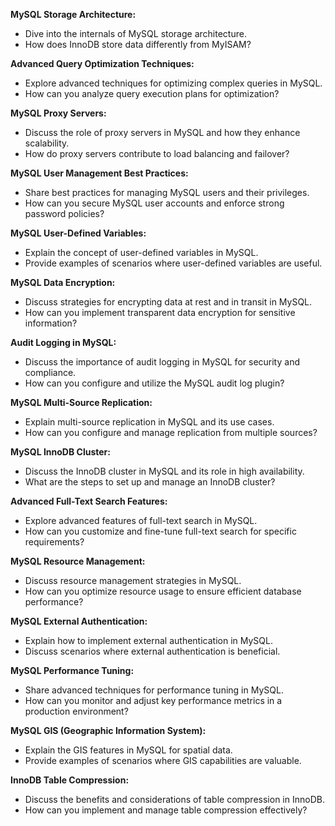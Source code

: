 **MySQL Storage Architecture:**
- Dive into the internals of MySQL storage architecture.
- How does InnoDB store data differently from MyISAM?

**Advanced Query Optimization Techniques:**
- Explore advanced techniques for optimizing complex queries in MySQL.
- How can you analyze query execution plans for optimization?

**MySQL Proxy Servers:**
- Discuss the role of proxy servers in MySQL and how they enhance scalability.
- How do proxy servers contribute to load balancing and failover?

**MySQL User Management Best Practices:**
- Share best practices for managing MySQL users and their privileges.
- How can you secure MySQL user accounts and enforce strong password policies?

**MySQL User-Defined Variables:**
- Explain the concept of user-defined variables in MySQL.
- Provide examples of scenarios where user-defined variables are useful.

**MySQL Data Encryption:**
- Discuss strategies for encrypting data at rest and in transit in MySQL.
- How can you implement transparent data encryption for sensitive information?

**Audit Logging in MySQL:**
- Discuss the importance of audit logging in MySQL for security and compliance.
- How can you configure and utilize the MySQL audit log plugin?

**MySQL Multi-Source Replication:**
- Explain multi-source replication in MySQL and its use cases.
- How can you configure and manage replication from multiple sources?

**MySQL InnoDB Cluster:**
- Discuss the InnoDB cluster in MySQL and its role in high availability.
- What are the steps to set up and manage an InnoDB cluster?

**Advanced Full-Text Search Features:**
- Explore advanced features of full-text search in MySQL.
- How can you customize and fine-tune full-text search for specific requirements?

**MySQL Resource Management:**
- Discuss resource management strategies in MySQL.
- How can you optimize resource usage to ensure efficient database performance?

**MySQL External Authentication:**
- Explain how to implement external authentication in MySQL.
- Discuss scenarios where external authentication is beneficial.

**MySQL Performance Tuning:**
- Share advanced techniques for performance tuning in MySQL.
- How can you monitor and adjust key performance metrics in a production environment?

**MySQL GIS (Geographic Information System):**
- Explain the GIS features in MySQL for spatial data.
- Provide examples of scenarios where GIS capabilities are valuable.

**InnoDB Table Compression:**
- Discuss the benefits and considerations of table compression in InnoDB.
- How can you implement and manage table compression effectively?